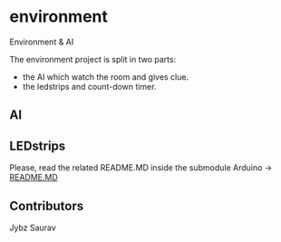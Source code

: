# environment
Environment &amp; AI

The environment project is split in two parts:
* the AI which watch the room and gives clue.
* the ledstrips and count-down timer.

## AI



## LEDstrips

Please, read the related README.MD inside the submodule Arduino → [README.MD](https://github.com/Jybs/Arduino/blob/master/README.MD)

## Contributors
Jybz
Saurav
